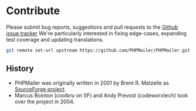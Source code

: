 # Contribute

Please submit bug reports, suggestions and pull requests to the [Github issue tracker](https://github.com/PHPMailer/PHPMailer#installation--loading)
We're particularly interested in fixing edge-cases, expanding test coverage and updating translations.

```bash
git remote set-url upstream https://github.com/PHPMailer/PHPMailer.git
```

## History

- PHPMailer was originally written in 2001 by Brent R. Matzelle as [SourceForge project](#).
- Marcus Bointon (coolbru on SF) and Andy Prevost (codeworxtech) took over the project in 2004.
